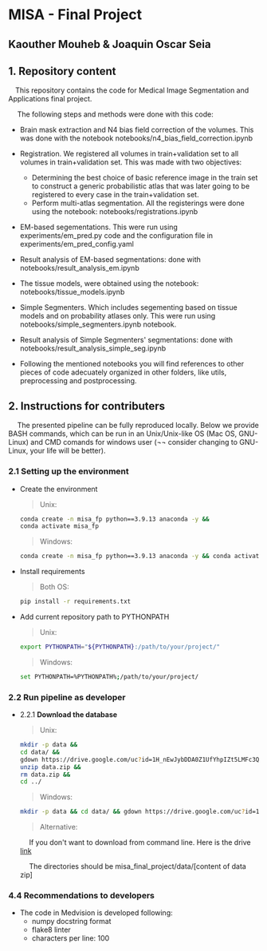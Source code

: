 # MISA - Final Project
## Kaouther Mouheb & Joaquin Oscar Seia



## 1. Repository content

&emsp;This repository contains the code for Medical Image Segmentation and Applications final project.

&emsp; The following steps and methods were done with this code:
- Brain mask extraction and N4 bias field correction of the volumes. This was done with the notebook notebooks/n4_bias_field_correction.ipynb
- Registration. We registered all volumes in train+validation set to all volumes in train+validation set. This was made with two objectives:
    - Determining the best choice of basic reference image in the train set to construct a generic probabilistic atlas that was later going to be registered to every case in the train+validation set. 
    - Perform multi-atlas segmentation.
    All the registerings were done using the notebook: notebooks/registrations.ipynb
- EM-based segementations. This were run using experiments/em_pred.py code and the configuration file in experiments/em_pred_config.yaml
- Result analysis of EM-based segmentations: done with notebooks/result_analysis_em.ipynb
- The tissue models, were obtained using the notebook: notebooks/tissue_models.ipynb
- Simple Segmenters. Which includes segementing based on tissue models and on probability atlases only. This were run using notebooks/simple_segmenters.ipynb notebook.
- Result analysis of Simple Segmenters' segmentations: done with notebooks/result_analysis_simple_seg.ipynb

- Following the mentioned notebooks you will find references to other pieces of code adecuately organized in other folders, like utils, preprocessing and postprocessing.

## 2. Instructions for contributers

&emsp; The presented pipeline can be fully reproduced locally. Below we provide  BASH commands, which can be run in an Unix/Unix-like OS (Mac OS, GNU-Linux) and CMD comands for windows user (¬¬ consider changing to GNU-Linux, your life will be better).

### 2.1 Setting up the environment

- Create the environment

    > Unix:
    ```bash
    conda create -n misa_fp python==3.9.13 anaconda -y &&
    conda activate misa_fp
    ```

    >Windows:
    ```bash
    conda create -n misa_fp python==3.9.13 anaconda -y && conda activate misa_fp
    ```

- Install requirements
    >Both OS:
    ```bash
    pip install -r requirements.txt
    ```

- Add current repository path to PYTHONPATH

    > Unix:
    ```bash
    export PYTHONPATH="${PYTHONPATH}:/path/to/your/project/"
    ```

    > Windows:
    ```bash
    set PYTHONPATH=%PYTHONPATH%;/path/to/your/project/
    ```

### 2.2 Run pipeline as developer
- 2.2.1 **Download the database**

    > Unix:
    ```bash
    mkdir -p data &&
    cd data/ &&
    gdown https://drive.google.com/uc?id=1H_nEwJybDDA0Z1UfYhpIZt5LMFc3QzU_ &&
    unzip data.zip &&
    rm data.zip &&
    cd ../
    ```
    > Windows:
    ```bash
    mkdir -p data && cd data/ && gdown https://drive.google.com/uc?id=1H_nEwJybDDA0Z1UfYhpIZt5LMFc3QzU_ && tar -xf data.zip && del data.zip && cd ../
    ```

    > Alternative:

    &emsp; If you don't want to download from command line. Here is the drive [link](https://drive.google.com/drive/folders/1H_nEwJybDDA0Z1UfYhpIZt5LMFc3QzU_?usp=share_link)

    &emsp; The directories should be misa_final_project/data/[content of data zip]



### 4.4 Recommendations to developers

- The code in Medvision is developed following:
    - numpy docstring format
    - flake8 linter
    - characters per line: 100